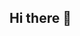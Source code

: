 ## Hi there 👋

<!--
**bibinr-dev/bibinr-dev** is a ✨ _special_ ✨ repository because its `README.md` (this file) appears on your GitHub profile.

Here are some ideas to get you started:

<a href="https://app.daily.dev/bibinr_dev"><img src="https://api.daily.dev/devcards/v2/JZB4jChhCHyZI1TdsdTjW.png?type=default&r=ejc" width="356" alt="Bibin's Dev Card"/></a>
